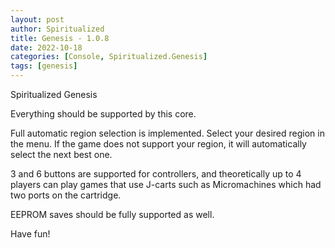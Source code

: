 ```yaml
---
layout: post
author: Spiritualized
title: Genesis - 1.0.8
date: 2022-10-18
categories: [Console, Spiritualized.Genesis]
tags: [genesis]
---
```

Spiritualized Genesis

Everything should be supported by this core.

Full automatic region selection is implemented.  Select your desired region
in the menu.  If the game does not support your region, it will automatically
select the next best one.

3 and 6 buttons are supported for controllers, and theoretically up to 4
players can play games that use J-carts such as Micromachines which had two
ports on the cartridge.

EEPROM saves should be fully supported as well.

Have fun!
